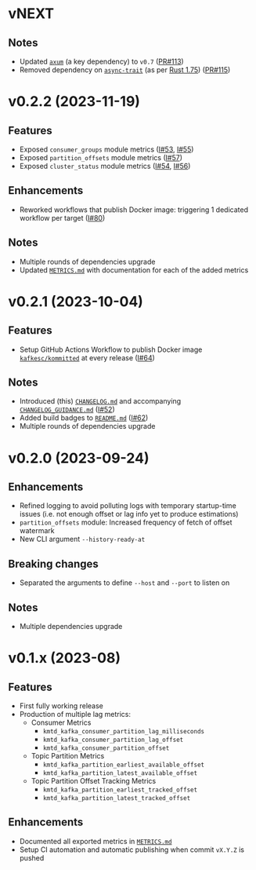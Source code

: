 # vNEXT

## Notes

* Updated [`axum`](https://crates.io/crates/axum) (a key dependency) to `v0.7` ([PR#113](https://github.com/kafkesc/kommitted/pull/113))
* Removed dependency on [`async-trait`](https://crates.io/crates/async-trait) (as per [Rust 1.75](https://blog.rust-lang.org/2023/12/21/async-fn-rpit-in-traits.html#where-the-gaps-lie)) ([PR#115](https://github.com/kafkesc/kommitted/pull/115))

# v0.2.2 (2023-11-19)

## Features

* Exposed `consumer_groups` module metrics ([I#53](https://github.com/kafkesc/kommitted/issues/53), [I#55](https://github.com/kafkesc/kommitted/issues/55))
* Exposed `partition_offsets` module metrics ([I#57](https://github.com/kafkesc/kommitted/issues/57))
* Exposed `cluster_status` module metrics ([I#54](https://github.com/kafkesc/kommitted/issues/54), [I#56](https://github.com/kafkesc/kommitted/issues/56))

## Enhancements

* Reworked workflows that publish Docker image: triggering 1 dedicated workflow per target ([I#80](https://github.com/kafkesc/kommitted/issues/80))

## Notes

* Multiple rounds of dependencies upgrade
* Updated [`METRICS.md`](./METRICS.md) with documentation for each of the added metrics

# v0.2.1 (2023-10-04)

## Features

* Setup GitHub Actions Workflow to publish Docker image [`kafkesc/kommitted`](https://hub.docker.com/r/kafkesc/kommitted) at every release ([I#64](https://github.com/kafkesc/kommitted/issues/64)) 

## Notes

* Introduced (this) [`CHANGELOG.md`](./CHANGELOG.md) and accompanying [`CHANGELOG_GUIDANCE.md`](./CHANGELOG_GUIDANCE.md) ([I#52](https://github.com/kafkesc/kommitted/issues/52))
* Added build badges to [`README.md`](./README.md) ([I#62](https://github.com/kafkesc/kommitted/issues/62))
* Multiple rounds of dependencies upgrade

# v0.2.0 (2023-09-24)

## Enhancements

* Refined logging to avoid polluting logs with temporary startup-time issues (i.e. not enough offset or lag info yet to produce estimations)
* `partition_offsets` module: Increased frequency of fetch of offset watermark
* New CLI argument `--history-ready-at`

## Breaking changes

* Separated the arguments to define `--host` and `--port` to listen on

## Notes

* Multiple dependencies upgrade

# v0.1.x (2023-08)

## Features

* First fully working release
* Production of multiple lag metrics:
  * Consumer Metrics
    * `kmtd_kafka_consumer_partition_lag_milliseconds`
    * `kmtd_kafka_consumer_partition_lag_offset`
    * `kmtd_kafka_consumer_partition_offset`
  * Topic Partition Metrics
    * `kmtd_kafka_partition_earliest_available_offset`
    * `kmtd_kafka_partition_latest_available_offset`
  * Topic Partition Offset Tracking Metrics
    * `kmtd_kafka_partition_earliest_tracked_offset`
    * `kmtd_kafka_partition_latest_tracked_offset`

## Enhancements

* Documented all exported metrics in [`METRICS.md`](./METRICS.md)
* Setup CI automation and automatic publishing when commit `vX.Y.Z` is pushed